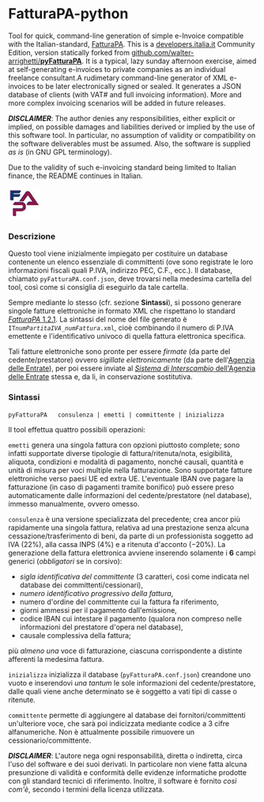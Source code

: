 # FatturaPA-python
Tool for quick, command-line generation of simple e-Invoice compatible with the Italian-standard, [FatturaPA](https://www.fatturapa.gov.it). This is a [developers.italia.it](https://developers.italia.it/) Community Edition, version statically forked from [github.com/walter-arrighetti/](https://github.com/walter-arrighetti)[**pyFatturaPA**](https://github.com/walter-arrighetti/pyFatturaPA).
It is a typical, lazy sunday afternoon exercise, aimed at self-generating e-invoices to private companies as an individual freelance consultant.A rudimetary command-line generator of XML e-invoices to be later electronically signed or sealed. It generates a JSON database of clients (with VAT# and full invoicing information). More and more complex invoicing scenarios will be added in future releases.

***DISCLAIMER***: The author denies any responsibilities, either explicit or implied, on possible damages and liabilities derived or implied by the use of this software tool. In particular, no assumption of validity or compatibility on the software deliverables must be assumed. Also, the software is supplied *as is* (in GNU GPL terminology).

Due to the validity of such e-invoicing standard being limited to Italian finance, the README continues in Italian.

<img src="opt/pyFatturaPA_icon.png" />

### Descrizione
Questo tool viene inizialmente impiegato per costituire un database contenente un elenco essenziale di committenti (ove sono registrate le loro informazioni fiscali quali P.IVA, indirizzo PEC, C.F., ecc.). Il database, chiamato `pyFatturaPA.conf.json`, deve trovarsi nella medesima cartella del tool, così come si consiglia di eseguirlo da tale cartella.

Sempre mediante lo stesso (cfr. sezione **Sintassi**), si possono generare singole fatture elettroniche in formato XML che rispettano lo standard [*FatturaPA* 1.2.1](https://www.fatturapa.gov.it/export/fatturazione/it/normativa/f-2.htm). La sintassi del nome del file generato è `IT`*`numPartitaIVA`*`_`*`numFattura`*`.xml`, cioè combinando il numero di P.IVA emettente e l'identificativo univoco di quella fattura elettronica specifica.

Tali fatture elettroniche sono pronte per essere *firmate* (da parte del cedente/prestatore) ovvero *sigillate elettronicamente* (da parte dell'[Agenzia delle Entrate](https://www.agenziaentrate.gov.it)), per poi essere inviate al [*Sistema di Interscambio* dell'Agenzia delle Entrate](https://ivaservizi.agenziaentrate.gov.it/portale/) stessa e, da li, in conservazione sostitutiva.

### Sintassi
```
pyFatturaPA   consulenza | emetti | committente | inizializza
```
Il tool effettua quattro possibili operazioni:
 
 `emetti` genera una singola fattura con opzioni piuttosto complete; sono infatti supportate diverse tipologie di fattura/ritenuta/nota, esigibilità, aliquota, condizioni e modalità di pagamento, nonché causali, quantità e unità di misura per voci multiple nella fatturazione. Sono supportate fatture elettroniche verso paesi UE ed extra UE. L'eventuale IBAN ove pagare la fatturazione (in caso di pagamenti tramite bonifico) può essere preso automaticamente dalle informazioni del cedente/prestatore (nel database), immesso manualmente, ovvero omesso.
 
 `consulenza` è una versione specializzata del precedente; crea ancor più rapidamente una singola fattura, relativa ad una prestazione senza alcuna cessazione/trasferimento di beni, da parte di un professionista soggetto ad IVA (22%), alla cassa INPS (4%) e a ritenuta d'acconto (−20%). La generazione della fattura elettronica avviene inserendo solamente i **6** campi generici (*obbligatori* se in corsivo):
  * *sigla identificativa del committente* (3 caratteri, così come indicata nel database dei committenti/cessionari),
  * *numero identificativo progressivo della fattura*,
  * numero d'ordine del committente cui la fattura fa riferimento,
  * giorni ammessi per il pagamento dall'emissione,
  * codice IBAN cui intestare il pagamento (qualora non  compreso nelle informazioni del prestatore d'opera nel database),
  * causale complessiva della fattura;

più *almeno una* voce di fatturazione, ciascuna corrispondente a distinte afferenti la medesima fattura.

 `inizializza` inizializza il database  (`pyFatturaPA.conf.json`) creandone uno vuoto e inserendovi *una tantum* le sole informazioni del cedente/prestatore, dalle quali viene anche determinato se è soggetto a vati tipi di casse o ritenute.
 
 `committente` permette di aggiungere al database dei fornitori/committenti un'ulteriore voce, che sarà poi indicizzata mediante codice a 3 cifre alfanumeriche. Non è attualmente possibile rimuovere un cessionario/committente.

***DISCLAIMER***: L'autore nega ogni responsabilità, diretta o indiretta, circa l'uso del software e dei suoi derivati. In particolare non viene fatta alcuna presunzione di validità e conformità delle evidenze informatiche prodotte con gli standard tecnici di riferimento. Inoltre, il software è fornito *così com'è*, secondo i termini della licenza utilizzata.
